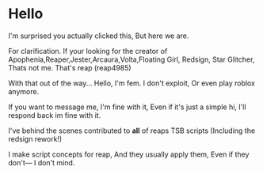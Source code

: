 # Hello
I'm surprised you actually clicked this, But here we are.

For clarification.
If your looking for the creator of Apophenia,Reaper,Jester,Arcaura,Volta,Floating Girl, Redsign, Star Glitcher, Thats not me.
That's reap (reap4985)


With that out of the way...
Hello, I'm fem.
I don't exploit, Or even play roblox anymore.

If you want to message me, I'm fine with it, Even if it's just a simple hi, I'll respond back im fine with it.

I've behind the scenes contributed to **all** of reaps TSB scripts (Including the redsign rework!)

I make script concepts for reap, And they usually apply them, Even if they don't— I don't mind.

